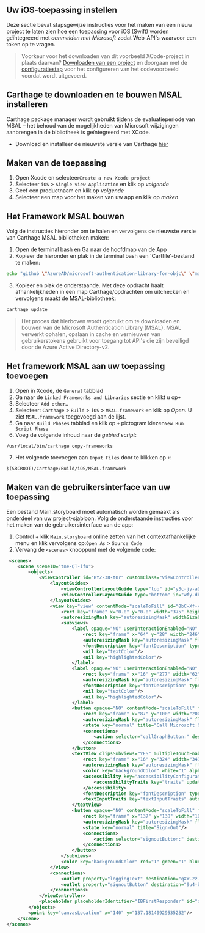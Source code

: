 ## <a name="setting-up-your-ios-application"></a>Uw iOS-toepassing instellen

Deze sectie bevat stapsgewijze instructies voor het maken van een nieuw project te laten zien hoe een toepassing voor iOS (Swift) worden geïntegreerd met *aanmelden met Microsoft* zodat Web-API's waarvoor een token op te vragen.

> Voorkeur voor het downloaden van dit voorbeeld XCode-project in plaats daarvan? [Downloaden van een project](https://github.com/Azure-Samples/active-directory-ios-swift-native-v2/archive/master.zip) en doorgaan met de [configuratiestap](#create-an-application-express) voor het configureren van het codevoorbeeld voordat wordt uitgevoerd.


## <a name="install-carthage-to-download-and-build-msal"></a>Carthage te downloaden en te bouwen MSAL installeren
Carthage package manager wordt gebruikt tijdens de evaluatieperiode van MSAL – het behoud van de mogelijkheden van Microsoft wijzigingen aanbrengen in de bibliotheek is geïntegreerd met XCode.

- Download en installeer de nieuwste versie van Carthage [hier](https://github.com/Carthage/Carthage/releases "Carthage download-URL")

## <a name="creating-your-application"></a>Maken van de toepassing

1.  Open Xcode en selecteer`Create a new Xcode project`
2.  Selecteer `iOS`  >  `Single view Application` en klik op *volgende*
3.  Geef een productnaam en klik op *volgende*
4.  Selecteer een map voor het maken van uw app en klik op *maken*

## <a name="build-the-msal-framework"></a>Het Framework MSAL bouwen

Volg de instructies hieronder om te halen en vervolgens de nieuwste versie van Carthage MSAL bibliotheken maken:

1.  Open de terminal bash en Ga naar de hoofdmap van de App
2.  Kopieer de hieronder en plak in de terminal bash een 'Cartfile'-bestand te maken:

```bash
echo "github \"AzureAD/microsoft-authentication-library-for-objc\" \"master\"" > Cartfile
```
<!-- Workaround for Docs conversion bug -->
<ol start="3">
<li>
Kopieer en plak de onderstaande. Met deze opdracht haalt afhankelijkheden in een map Carthage/opdrachten om uitchecken en vervolgens maakt de MSAL-bibliotheek:
</li>
</ol>

```bash
carthage update
```

> Het proces dat hierboven wordt gebruikt om te downloaden en bouwen van de Microsoft Authentication Library (MSAL). MSAL verwerkt ophalen, opslaan in cache en vernieuwen van gebruikerstokens gebruikt voor toegang tot API's die zijn beveiligd door de Azure Active Directory-v2.

## <a name="add-the-msal-framework-to-your-application"></a>Het framework MSAL aan uw toepassing toevoegen
1.  Open in Xcode, de `General` tabblad
2.  Ga naar de `Linked Frameworks and Libraries` sectie en klikt u op`+`
3.  Selecteer `Add other…`
4.  Selecteer: `Carthage`  >  `Build`  >  `iOS`  >  `MSAL.framework` en klik op *Open*. U ziet `MSAL.framework` toegevoegd aan de lijst.
5.  Ga naar `Build Phases` tabblad en klik op `+` pictogram kiezen`New Run Script Phase`
6.  Voeg de volgende inhoud naar de *gebied script*:

```text
/usr/local/bin/carthage copy-frameworks
```

<!-- Workaround for Docs conversion bug -->
<ol start="7">
<li>
Het volgende toevoegen aan <code>Input Files</code> door te klikken op <code>+</code>:
</li>
</ol>

```text
$(SRCROOT)/Carthage/Build/iOS/MSAL.framework
```

## <a name="creating-your-applications-ui"></a>Maken van de gebruikersinterface van uw toepassing
Een bestand Main.storyboard moet automatisch worden gemaakt als onderdeel van uw project-sjabloon. Volg de onderstaande instructies voor het maken van de gebruikersinterface van de app:

1.  Control + klik `Main.storyboard` online zetten van het contextafhankelijke menu en klik vervolgens op:`Open As` > `Source Code`
2.  Vervang de `<scenes>` knooppunt met de volgende code:

```xml
 <scenes>
    <scene sceneID="tne-QT-ifu">
        <objects>
            <viewController id="BYZ-38-t0r" customClass="ViewController" customModule="MSALiOS" customModuleProvider="target" sceneMemberID="viewController">
                <layoutGuides>
                    <viewControllerLayoutGuide type="top" id="y3c-jy-aDJ"/>
                    <viewControllerLayoutGuide type="bottom" id="wfy-db-euE"/>
                </layoutGuides>
                <view key="view" contentMode="scaleToFill" id="8bC-Xf-vdC">
                    <rect key="frame" x="0.0" y="0.0" width="375" height="667"/>
                    <autoresizingMask key="autoresizingMask" widthSizable="YES" heightSizable="YES"/>
                    <subviews>
                        <label opaque="NO" userInteractionEnabled="NO" contentMode="left" horizontalHuggingPriority="251" verticalHuggingPriority="251" fixedFrame="YES" text="Microsoft Authentication Library" textAlignment="natural" lineBreakMode="tailTruncation" baselineAdjustment="alignBaselines" adjustsFontSizeToFit="NO" translatesAutoresizingMaskIntoConstraints="NO" id="ifd-fu-zjm">
                            <rect key="frame" x="64" y="28" width="246" height="21"/>
                            <autoresizingMask key="autoresizingMask" flexibleMaxX="YES" flexibleMaxY="YES"/>
                            <fontDescription key="fontDescription" type="system" pointSize="17"/>
                            <nil key="textColor"/>
                            <nil key="highlightedColor"/>
                        </label>
                        <label opaque="NO" userInteractionEnabled="NO" contentMode="left" horizontalHuggingPriority="251" verticalHuggingPriority="251" fixedFrame="YES" text="Logging" textAlignment="natural" lineBreakMode="tailTruncation" baselineAdjustment="alignBaselines" adjustsFontSizeToFit="NO" translatesAutoresizingMaskIntoConstraints="NO" id="98g-dc-BPL">
                            <rect key="frame" x="16" y="277" width="62" height="21"/>
                            <autoresizingMask key="autoresizingMask" flexibleMaxX="YES" flexibleMaxY="YES"/>
                            <fontDescription key="fontDescription" type="system" pointSize="17"/>
                            <nil key="textColor"/>
                            <nil key="highlightedColor"/>
                        </label>
                        <button opaque="NO" contentMode="scaleToFill" fixedFrame="YES" contentHorizontalAlignment="center" contentVerticalAlignment="center" buttonType="roundedRect" lineBreakMode="middleTruncation" translatesAutoresizingMaskIntoConstraints="NO" id="2rX-Vv-T1i">
                            <rect key="frame" x="87" y="100" width="200" height="30"/>
                            <autoresizingMask key="autoresizingMask" flexibleMaxX="YES" flexibleMaxY="YES"/>
                            <state key="normal" title="Call Microsoft Graph API"/>
                            <connections>
                                <action selector="callGraphButton:" destination="BYZ-38-t0r" eventType="touchUpInside" id="Kx0-JL-Bv9"/>
                            </connections>
                        </button>
                        <textView clipsSubviews="YES" multipleTouchEnabled="YES" contentMode="scaleToFill" fixedFrame="YES" editable="NO" textAlignment="natural" selectable="NO" translatesAutoresizingMaskIntoConstraints="NO" id="qXW-2z-J7K">
                            <rect key="frame" x="16" y="324" width="343" height="291"/>
                            <autoresizingMask key="autoresizingMask" flexibleMaxX="YES" flexibleMaxY="YES"/>
                            <color key="backgroundColor" white="1" alpha="1" colorSpace="calibratedWhite"/>
                            <accessibility key="accessibilityConfiguration">
                                <accessibilityTraits key="traits" updatesFrequently="YES"/>
                            </accessibility>
                            <fontDescription key="fontDescription" type="system" pointSize="14"/>
                            <textInputTraits key="textInputTraits" autocapitalizationType="sentences"/>
                        </textView>
                        <button opaque="NO" contentMode="scaleToFill" fixedFrame="YES" contentHorizontalAlignment="center" contentVerticalAlignment="center" buttonType="roundedRect" lineBreakMode="middleTruncation" translatesAutoresizingMaskIntoConstraints="NO" id="9u4-b8-vmX">
                            <rect key="frame" x="137" y="138" width="100" height="30"/>
                            <autoresizingMask key="autoresizingMask" flexibleMaxX="YES" flexibleMaxY="YES"/>
                            <state key="normal" title="Sign-Out"/>
                            <connections>
                                <action selector="signoutButton:" destination="BYZ-38-t0r" eventType="touchUpInside" id="kZT-P8-0Zy"/>
                            </connections>
                        </button>
                    </subviews>
                    <color key="backgroundColor" red="1" green="1" blue="1" alpha="1" colorSpace="custom" customColorSpace="sRGB"/>
                </view>
                <connections>
                    <outlet property="loggingText" destination="qXW-2z-J7K" id="uqO-Yw-AsK"/>
                    <outlet property="signoutButton" destination="9u4-b8-vmX" id="OCh-qk-ldv"/>
                </connections>
            </viewController>
            <placeholder placeholderIdentifier="IBFirstResponder" id="dkx-z0-nzr" sceneMemberID="firstResponder"/>
        </objects>
        <point key="canvasLocation" x="140" y="137.18140929535232"/>
    </scene>
</scenes>
```
